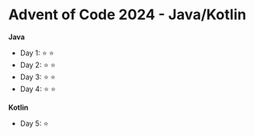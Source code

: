 # Advent of Code 2024 - Java/Kotlin

**Java**
- Day 1: :star: :star:
- Day 2: :star: :star:
- Day 3: :star: :star:
- Day 4: :star: :star:

**Kotlin**
- Day 5: :star: 